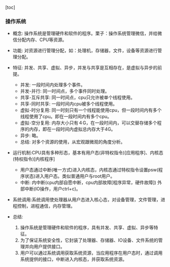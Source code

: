 [toc]

### 操作系统
- 概念: 操作系统是管理硬件和软件的程序。栗子：操作系统管理微信，并给微信分配内存、CPU等资源。
- 功能: 对资源进行管理分配，如：处理机，存储器，文件，设备等资源进行管理分配。
- 特征: 并发、共享、虚拟、异步，并发与共享是互相存在，是虚拟与异步的前提。
    * 并发: 一段时间内处理多个事件。
    * 并发-并行: 同一时间点，多个事件同时处理。
    * 共享-互斥共享: 同一时间点，cpu只允许被单个线程使用。
    * 共享-同时共享: 一段时间内cpu被多个线程使用。
    * 虚拟-时分复用: 同一时刻只有一个线程能使用cpu，但一段时间内有多个线程使用了cpu。即在一段时间内有多个cpu。
    * 虚拟-空分复用: 内存大小只有４G，在一段时间内，可以交替存储多个程序的内存，即在一段时间内虚拟总内存大于4G。
    * 异步: 略。
    * 总结: 对多个资源的使用，从宏观跟微观的角度分析。
- 运行机制:CPU具有多种形态，基本有用户态(非特权指令)[应用程序]、内核态(特权指令)[内核程序]
    * 用户态通过中断(唯一方式)进入内核态，内核态通过特权指令设置psw(程序状态)进入用户态。类似普通用户与root用户。
    * 中断: 内中断(cpu内部自愿中断，cpu内部故障[程序异常，硬件故障]) 外部中断(IO操作，用户ctrl+c)。
- 系统调用:系统调用使处理器从用户态进入核心态，对设备管理，文件管理，进程控制，进程通信，内存管理。

- 总结:
    1. 操作系统是管理硬件和软件的程序，具有并发、共享、虚拟、异步等特征。
    2. 为了保证系统安全性，它封装了处理器、存储器、IO设备、文件系统的管理并向用户提供接口。
    3. 用户可以通过系统调用获取系统资源，当应用程序在用户态时，通过调用系统提供的接口，中断进入内核态，并获取系统资源。
